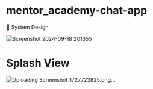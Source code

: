 # mentor_academy-chat-app

🎨 System Design

![Screenshot 2024-09-18 201355](https://github.com/user-attachments/assets/bf57c179-04f5-4463-8af7-337239b95a58)

# Splash View 
![Uploading Screenshot_1727723825.png…]()

